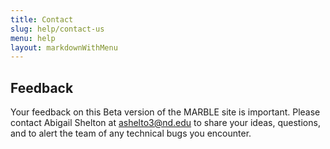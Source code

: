```yaml
---
title: Contact
slug: help/contact-us
menu: help
layout: markdownWithMenu
---
```


## Feedback
Your feedback on this Beta version of the MARBLE site is important. Please contact Abigail Shelton at <ashelto3@nd.edu> to share your ideas, questions, and to alert the team of any technical bugs you encounter. 
